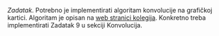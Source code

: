 *Zadatak*. Potrebno je implementirati algoritam konvolucije na 
grafičkoj kartici. Algoritam je opisan na 
[web stranici kolegija](https://web.math.pmf.unizg.hr/nastava/ppr/html/cuda.html#_konvolucija).
Konkretno treba implementirati Zadatak 9 u sekciji Konvolucija. 
